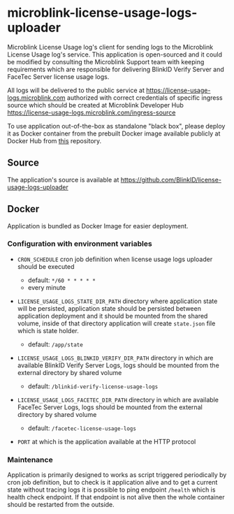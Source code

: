 # microblink-license-usage-logs-uploader

Microblink License Usage log's client for sending logs to the Microblink License Usage log's service. This application is open-sourced and it could be modified by consulting the Microblink Support team with keeping requirements which are responsible for delivering BlinkID Verify Server and FaceTec Server license usage logs.  

All logs will be delivered to the public service at https://license-usage-logs.microblink.com authorized with correct credentials of specific ingress source which should be created at Microblink Developer Hub https://license-usage-logs.microblink.com/ingress-source  

To use application out-of-the-box as standalone "black box", please deploy it as Docker container from the prebuilt Docker image available publicly at Docker Hub from [this](https://hub.docker.com/r/microblink/license-usage-logs-uploader) repository.

## Source

The application's source is available at https://github.com/BlinkID/license-usage-logs-uploader

## Docker

Application is bundled as Docker Image for easier deployment.


### Configuration with environment variables

- `CRON_SCHEDULE` cron job definition when license usage logs uploader should be executed
  - default: `*/60 * * * * *` 
  - every minute

- `LICENSE_USAGE_LOGS_STATE_DIR_PATH` directory where application state will be persisted, application state should be persisted between application deployment and it should be mounted from the shared volume, inside of that directory application will create `state.json` file which is state holder.
  - default: `/app/state`

- `LICENSE_USAGE_LOGS_BLINKID_VERIFY_DIR_PATH` directory in which are available BlinkID Verify Server Logs, logs should be mounted from the external directory by shared volume
  - default: `/blinkid-verify-license-usage-logs`

- `LICENSE_USAGE_LOGS_FACETEC_DIR_PATH` directory in which are available FaceTec Server Logs, logs should be mounted from the external directory by shared volume
  - default: `/facetec-license-usage-logs`

- `PORT` at which is the application available at the HTTP protocol

### Maintenance

Application is primarily designed to works as script triggered periodically by cron job definition, but to check is it application alive and to get a current state without tracing logs it is possible to ping endpoint `/health` which is health check endpoint. If that endpoint is not alive then the whole container should be restarted from the outside.
